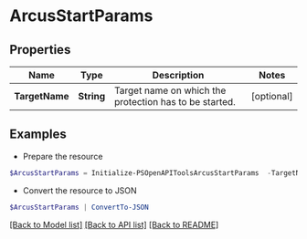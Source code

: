 # ArcusStartParams
## Properties

Name | Type | Description | Notes
------------ | ------------- | ------------- | -------------
**TargetName** | **String** | Target name on which the protection has to be started. | [optional] 

## Examples

- Prepare the resource
```powershell
$ArcusStartParams = Initialize-PSOpenAPIToolsArcusStartParams  -TargetName s1511
```

- Convert the resource to JSON
```powershell
$ArcusStartParams | ConvertTo-JSON
```

[[Back to Model list]](../README.md#documentation-for-models) [[Back to API list]](../README.md#documentation-for-api-endpoints) [[Back to README]](../README.md)

